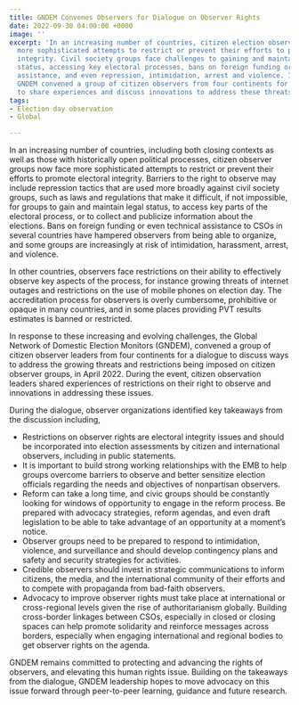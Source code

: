 ```yaml
---
title: GNDEM Convenes Observers for Dialogue on Observer Rights
date: 2022-09-30 04:00:00 +0000
image: ''
excerpt: 'In an increasing number of countries, citizen election observer groups face
  more sophisticated attempts to restrict or prevent their efforts to promote electoral
  integrity. Civil society groups face challenges to gaining and maintaining legal
  status, accessing key electoral processes, bans on foreign funding or technical
  assistance, and even repression, intimidation, arrest and violence. In April 2022,
  GNDEM convened a group of citizen observers from four continents for a dialogue
  to share experiences and discuss innovations to address these threats and restrictions. '
tags:
- Election day observation
- Global

---
```

In an increasing number of countries, including both closing contexts as well as those with historically open political processes, citizen observer groups now face more sophisticated attempts to restrict or prevent their efforts to promote electoral integrity. Barriers to the right to observe may include repression tactics that are used more broadly against civil society groups, such as laws and regulations that make it difficult, if not impossible, for groups to gain and maintain legal status, to access key parts of the electoral process, or to collect and publicize information about the elections. Bans on foreign funding or even technical assistance to CSOs in several countries have hampered observers from being able to organize, and some groups are increasingly at risk of intimidation, harassment, arrest, and violence.

In other countries, observers face restrictions on their ability to effectively observe key aspects of the process, for instance growing threats of internet outages and restrictions on the use of mobile phones on election day. The accreditation process for observers is overly cumbersome, prohibitive or opaque in many countries, and in some places providing PVT results estimates is banned or restricted.

In response to these increasing and evolving challenges, the Global Network of Domestic Election Monitors (GNDEM), convened a group of citizen observer leaders from four continents for a dialogue to discuss ways to address the growing threats and restrictions being imposed on citizen observer groups, in April 2022. During the event, citizen observation leaders shared experiences of restrictions on their right to observe and innovations in addressing these issues.

During the dialogue, observer organizations identified key takeaways from the discussion including,

* Restrictions on observer rights are electoral integrity issues and should be incorporated into election assessments by citizen and international observers, including in public statements.
* It is important to build strong working relationships with the EMB to help groups overcome barriers to observe and better sensitize election officials regarding the needs and objectives of nonpartisan observers.
* Reform can take a long time, and civic groups should be constantly looking for windows of opportunity to engage in the reform process. Be prepared with advocacy strategies, reform agendas, and even draft legislation to be able to take advantage of an opportunity at a moment’s notice.
* Observer groups need to be prepared to respond to intimidation, violence, and surveillance and should develop contingency plans and safety and security strategies for activities.
* Credible observers should invest in strategic communications to inform citizens, the media, and the international community of their efforts and to compete with propaganda from bad-faith observers.
* Advocacy to improve observer rights must take place at international or cross-regional levels given the rise of authoritarianism globally. Building cross-border linkages between CSOs, especially in closed or closing spaces can help promote solidarity and reinforce messages across borders, especially when engaging international and regional bodies to get observer rights on the agenda.

GNDEM remains committed to protecting and advancing the rights of observers, and elevating this human rights issue. Building on the takeaways from the dialogue, GNDEM leadership hopes to move advocacy on this issue forward through peer-to-peer learning, guidance and future research.